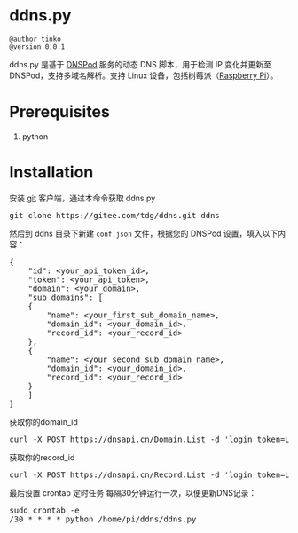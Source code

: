 # ddns.py

```
@author tinko
@version 0.0.1
```

ddns.py 是基于 [DNSPod](http://www.dnspod.cn/docs/records.html#dns) 服务的动态 DNS 脚本，用于检测 IP 变化并更新至 DNSPod，支持多域名解析。支持 Linux 设备，包括树莓派（[Raspberry Pi](https://www.raspberrypi.org/)）。

# Prerequisites

1. python

# Installation

安装 [git](https://git-scm.com/) 客户端，通过本命令获取 ddns.py

<pre>
git clone https://gitee.com/tdg/ddns.git ddns
</pre>

然后到 ddns 目录下新建 ```conf.json``` 文件，根据您的 DNSPod 设置，填入以下内容：

<pre>
{
    "id": &lt;your_api_token_id&gt,
    "token": &lt;your_api_token&gt,
    "domain": &lt;your_domain&gt,
    "sub_domains": [
	{
	    "name": &lt;your_first_sub_domain_name&gt;,
	    "domain_id": &lt;your_domain_id&gt;,
	    "record_id": &lt;your_record_id&gt;
	},
	{
	    "name": &lt;your_second_sub_domain_name&gt;,
	    "domain_id": &lt;your_domain_id&gt;,
	    "record_id": &lt;your_record_id&gt;
	}
    ]
}
</pre>

获取你的domain_id
<pre>
curl -X POST https://dnsapi.cn/Domain.List -d 'login_token=LOGIN_TOKEN&format=json'
</pre>

获取你的record_id
<pre>
curl -X POST https://dnsapi.cn/Record.List -d 'login_token=LOGIN_TOKEN&format=json&domain_id=YOUR_DOMAIN_ID'
</pre>

最后设置 crontab 定时任务
每隔30分钟运行一次，以便更新DNS记录：
<pre>
sudo crontab -e
/30 * * * * python /home/pi/ddns/ddns.py
</pre>
